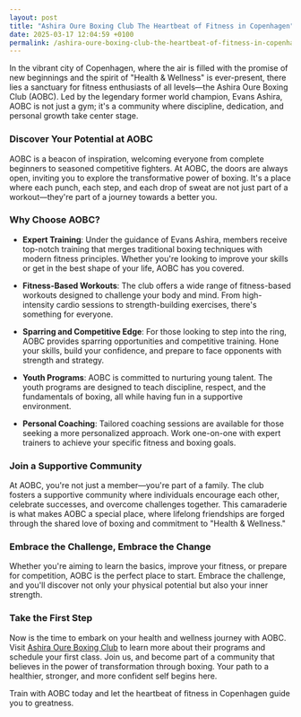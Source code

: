 ```yaml
---
layout: post
title: "Ashira Oure Boxing Club The Heartbeat of Fitness in Copenhagen"
date: 2025-03-17 12:04:59 +0100
permalink: /ashira-oure-boxing-club-the-heartbeat-of-fitness-in-copenhagen/
---
```



In the vibrant city of Copenhagen, where the air is filled with the promise of new beginnings and the spirit of "Health & Wellness" is ever-present, there lies a sanctuary for fitness enthusiasts of all levels—the Ashira Oure Boxing Club (AOBC). Led by the legendary former world champion, Evans Ashira, AOBC is not just a gym; it's a community where discipline, dedication, and personal growth take center stage.

### Discover Your Potential at AOBC

AOBC is a beacon of inspiration, welcoming everyone from complete beginners to seasoned competitive fighters. At AOBC, the doors are always open, inviting you to explore the transformative power of boxing. It's a place where each punch, each step, and each drop of sweat are not just part of a workout—they're part of a journey towards a better you.

### Why Choose AOBC?

- **Expert Training**: Under the guidance of Evans Ashira, members receive top-notch training that merges traditional boxing techniques with modern fitness principles. Whether you're looking to improve your skills or get in the best shape of your life, AOBC has you covered.

- **Fitness-Based Workouts**: The club offers a wide range of fitness-based workouts designed to challenge your body and mind. From high-intensity cardio sessions to strength-building exercises, there's something for everyone.

- **Sparring and Competitive Edge**: For those looking to step into the ring, AOBC provides sparring opportunities and competitive training. Hone your skills, build your confidence, and prepare to face opponents with strength and strategy.

- **Youth Programs**: AOBC is committed to nurturing young talent. The youth programs are designed to teach discipline, respect, and the fundamentals of boxing, all while having fun in a supportive environment.

- **Personal Coaching**: Tailored coaching sessions are available for those seeking a more personalized approach. Work one-on-one with expert trainers to achieve your specific fitness and boxing goals.

### Join a Supportive Community

At AOBC, you're not just a member—you're part of a family. The club fosters a supportive community where individuals encourage each other, celebrate successes, and overcome challenges together. This camaraderie is what makes AOBC a special place, where lifelong friendships are forged through the shared love of boxing and commitment to "Health & Wellness."

### Embrace the Challenge, Embrace the Change

Whether you're aiming to learn the basics, improve your fitness, or prepare for competition, AOBC is the perfect place to start. Embrace the challenge, and you'll discover not only your physical potential but also your inner strength.

### Take the First Step

Now is the time to embark on your health and wellness journey with AOBC. Visit [Ashira Oure Boxing Club](https://www.ashiraoure.com/) to learn more about their programs and schedule your first class. Join us, and become part of a community that believes in the power of transformation through boxing. Your path to a healthier, stronger, and more confident self begins here.

Train with AOBC today and let the heartbeat of fitness in Copenhagen guide you to greatness.